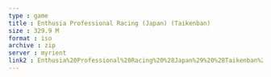 ```yaml
---
type : game
title : Enthusia Professional Racing (Japan) (Taikenban)
size : 329.9 M
format : iso
archive : zip
server : myrient
link2 : Enthusia%20Professional%20Racing%20%28Japan%29%20%28Taikenban%29
---
```

